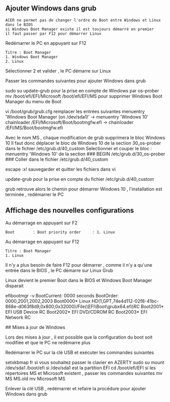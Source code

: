 ## Ajouter Windows dans grub

	ACER ne permet pas de changer l'ordre de Boot entre Windows et Linux dans le BIOS
	si Windows Boot Manager existe il est toujours démarré en premier
	il faut passer par F12 pour démarrer Linux

Redémarrer le PC en appuyant sur F12

	Titre : Boot Manager
	1. Windows Boot Manager
	2. Linux

Sélectionner 2 et valider , le PC démarre sur Linux

Passer les commandes suivantes pour ajouter Windows dans grub

sudo su
update-grub                                               pour la prise en compte de Windows par os-prober
mv /boot/efi/EFI/Microsoft /boot/efi/EFI/MS	 	  pour supprimer Windows Boot Manager du menu de Boot

vi /boot/grub/grub.cfg                                    remplacer les entrées suivantes
	menuentry 'Windows Boot Manager (on /dev/sda1)'   ->	menuentry 'Windows 10'
	chainloader /EFI/Microsoft/Boot/bootmgfw.efi	  ->	chainloader /EFI/MS/Boot/bootmgfw.efi

Avec le nom MS , chaque modification de grub supprimera le bloc Windows 10
Il faut donc déplacer le bloc de Windows 10 de la section 30_os-prober dans le fichier /etc/grub.d/40_custom
Selectionner et couper le bloc : menuentry 'Windows 10' de la section ### BEGIN /etc/grub.d/30_os-prober ###
Coller dans le fichier /etc/grub.d/40_custom

escape :x!                                                sauvegarder et quitter les fichiers dans vi

update-grub                                               pour la prise en compte du fichier /etc/grub.d/40_custom

grub retrouve alors le chemin pour démarrer Windows 10 , l'installation est terminée , redémarrer le PC

## Affichage des nouvelles configurations

Au démarrage en appuyant sur F2

	Boot        : Boot priority order     : 1. Linux

Au démarrage en appuyant sur F12

	Titre : Boot Manager
	1. Linux

Il n'y a plus besoin de faire F12 pour démarrer , comme il n'y a qu'une entrée dans le BIOS , le PC démarre sur Linux Grub

Linux devient le premier Boot dans le BIOS et Windows Boot Manager disparait

efibootmgr -v
BootCurrent: 0000 seconds
BootOrder: 0000,2001,2002,2003
Boot0000\* Linux HD(1,GPT,74e4d112-02f8-41bc-868e-d063f8d9,0x800,0x32000)/File(\EFI\Boot\grubx64.efi)RC
Boot2001\* EFI USB Device	RC
Boot2002\* EFI DVD/CDROM	RC
Boot2003\* EFI Network	 RC

## Mises à jour de Windows

Lors des mises à jour , il est possible que la configuration du boot soit modifiée et que le PC ne redémarre plus

Redémarrer le PC sur la clé USB et exécuter les commandes suivantes

setxkbmap fr                                            si vous souhaitez passer le clavier en AZERTY
sudo su
mount /dev/sda1 /boot/efi				si /dev/sda1 est la partition EFI
cd /boot/efi/EFI
si les répertoires MS et Microsoft existent , passer les commandes suivantes
mv MS MS.old
mv Microsoft MS

Enlever la clé USB , redémarrer et refaire la procédure pour ajouter Windows dans grub
